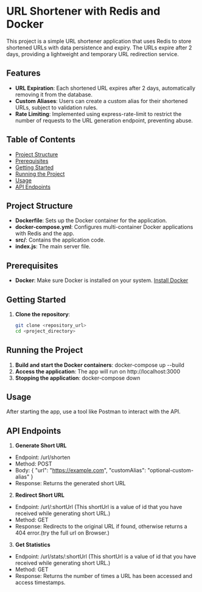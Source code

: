 # URL Shortener with Redis and Docker
This project is a simple URL shortener application that uses Redis to store shortened URLs with data persistence and expiry. The URLs expire after 2 days, providing a lightweight and temporary URL redirection service.


## Features
- **URL Expiration**: Each shortened URL expires after 2 days, automatically removing it from the database.
- **Custom Aliases**: Users can create a custom alias for their shortened URLs, subject to validation rules.
- **Rate Limiting**: Implemented using express-rate-limit to restrict the number of requests to the URL generation endpoint, preventing abuse.


## Table of Contents
- [Project Structure](#project-structure)
- [Prerequisites](#prerequisites)
- [Getting Started](#getting-started)
- [Running the Project](#running-the-project)
- [Usage](#usage)
- [API Endpoints](#api-endpoints)


## Project Structure

- **Dockerfile**: Sets up the Docker container for the application.
- **docker-compose.yml**: Configures multi-container Docker applications with Redis and the app.
- **src/**: Contains the application code.
- **index.js**: The main server file.

## Prerequisites

- **Docker**: Make sure Docker is installed on your system. [Install Docker](https://docs.docker.com/get-docker/)

## Getting Started

1. **Clone the repository**:
   ```bash
   git clone <repository_url>
   cd <project_directory>

## Running the Project

1. **Build and start the Docker containers**:
   docker-compose up --build
2. **Access the application**:
   The app will run on http://localhost:3000
3. **Stopping the application**:
   docker-compose down

## Usage
After starting the app, use a tool like Postman to interact with the API.

## API Endpoints
1. **Generate Short URL**
- Endpoint: /url/shorten
- Method: POST
- Body: {
          "url": "https://example.com",
          "customAlias": "optional-custom-alias"
        }
- Response: Returns the generated short URL

2. **Redirect Short URL**
- Endpoint: /url/:shortUrl (This shortUrl is a value of id that you have received while generating short URL.)
- Method: GET
- Response: Redirects to the original URL if found, otherwise returns a 404 error.(try the full url on Browser.)

3. **Get Statistics**
- Endpoint: /url/stats/:shortUrl (This shortUrl is a value of id that you have received while generating short URL.)
- Method: GET
- Response: Returns the number of times a URL has been accessed and access timestamps.
